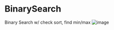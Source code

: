 # BinarySearch
Binary Search w/ check sort, find min/max
![image](https://github.com/Alex-Unnippillil/BinarySearch/assets/24538548/c8ce54bc-d2a5-4491-8567-5f0ef716893e)
